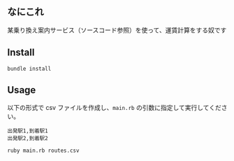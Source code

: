 なにこれ
---
某乗り換え案内サービス（ソースコード参照）を使って、運賃計算をする奴です

Install
---
`bundle install`

Usage
---
以下の形式で csv ファイルを作成し、`main.rb` の引数に指定して実行してください。

```
出発駅1,到着駅1
出発駅2,到着駅2
```

`ruby main.rb routes.csv`
